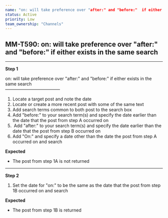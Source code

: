 ```yaml
---
name: "on: will take preference over "after:" and "before:"  if either exists in the same search"
status: Active
priority: Low
team_ownership: "Channels"
---
```


## MM-T590: on: will take preference over "after:" and "before:" if either exists in the same search

---

**Step 1**

on: will take preference over "after:" and "before:" if either exists in the same search\
–––––––––––––––––––––––––

1. Locate a target post and note the date
2. Locate or create a more recent post with some of the same text
3. Add search terms common to both post to the search box
4. Add "before:" to your search term(s) and specify the date earlier than the date that the post from step A occurred on
5.  Add "after:" to your search term(s) and specify the date earlier than the date that the post from step B occurred on
6. Add "On:" and specify a date other than the date the post from step A occurred on and search

**Expected**

- The post from step 1A is not returned

---

**Step 2**

1. Set the date for "on:" to be the same as the date that the post from step 1B occurred on and search

**Expected**

- The post from step 1B is returned
